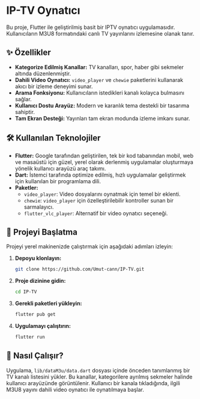 # IP-TV Oynatıcı

Bu proje, Flutter ile geliştirilmiş basit bir IPTV oynatıcı uygulamasıdır. Kullanıcıların M3U8 formatındaki canlı TV yayınlarını izlemesine olanak tanır.

## ✨ Özellikler

- **Kategorize Edilmiş Kanallar:** TV kanalları, spor, haber gibi sekmeler altında düzenlenmiştir.
- **Dahili Video Oynatıcı:** `video_player` ve `chewie` paketlerini kullanarak akıcı bir izleme deneyimi sunar.
- **Arama Fonksiyonu:** Kullanıcıların istedikleri kanalı kolayca bulmasını sağlar.
- **Kullanıcı Dostu Arayüz:** Modern ve karanlık tema destekli bir tasarıma sahiptir.
- **Tam Ekran Desteği:** Yayınları tam ekran modunda izleme imkanı sunar.

## 🛠️ Kullanılan Teknolojiler

- **Flutter:** Google tarafından geliştirilen, tek bir kod tabanından mobil, web ve masaüstü için güzel, yerel olarak derlenmiş uygulamalar oluşturmaya yönelik kullanıcı arayüzü araç takımı.
- **Dart:** İstemci tarafında optimize edilmiş, hızlı uygulamalar geliştirmek için kullanılan bir programlama dili.
- **Paketler:**
  - `video_player`: Video dosyalarını oynatmak için temel bir eklenti.
  - `chewie`: `video_player` için özelleştirilebilir kontroller sunan bir sarmalayıcı.
  - `flutter_vlc_player`: Alternatif bir video oynatıcı seçeneği.

## 🚀 Projeyi Başlatma

Projeyi yerel makinenizde çalıştırmak için aşağıdaki adımları izleyin:

1. **Depoyu klonlayın:**
   ```sh
   git clone https://github.com/Umut-cann/IP-TV.git
   ```
2. **Proje dizinine gidin:**
   ```sh
   cd IP-TV
   ```
3. **Gerekli paketleri yükleyin:**
   ```sh
   flutter pub get
   ```
4. **Uygulamayı çalıştırın:**
   ```sh
   flutter run
   ```

## 📝 Nasıl Çalışır?

Uygulama, `lib/dataM3u/data.dart` dosyası içinde önceden tanımlanmış bir TV kanalı listesini yükler. Bu kanallar, kategorilere ayrılmış sekmeler halinde kullanıcı arayüzünde görüntülenir. Kullanıcı bir kanala tıkladığında, ilgili M3U8 yayını dahili video oynatıcı ile oynatılmaya başlar.
